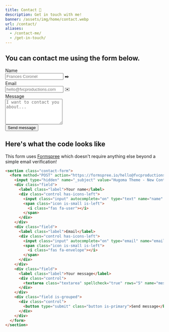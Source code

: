 ```yaml
---
title: Contact 📨️
description: Get in touch with me!
banner: /assets/img/home/contact.webp
url: /contact/
aliases:
  - /contact-me/
  - /get-in-touch/
---
```


## You can contact me using the form below.

<section class="contact-form">
  <form method="POST" action="https://formspree.io/hello@fvcproductions.com">
    <input type="hidden" name="_subject" value="Hugoma Theme - New Contact Message 📥" />
    <div class="field">
      <label class="label">Name</label>
      <div class="control has-icons-left">
        <input class="input" autocomplete="on" type="text" name="name" placeholder="Frances Coronel">
        <span class="icon is-small is-left">
          ✒️
        </span>
      </div>
    </div>
    <div class="field">
      <label class="label">Email</label>
      <div class="control has-icons-left">
        <input class="input" autocomplete="on" type="email" name="email" placeholder="hello@fvcproductions.com">
        <span class="icon is-small is-left">
          ✉️
        </span>
      </div>
    </div>
    <div class="field">
      <label class="label">Message</label>
      <div class="control">
        <textarea class="textarea" spellcheck="true" rows="5" name="message" id="message" placeholder="I want to contact you about..."></textarea>
      </div>
    </div>
    <div class="field is-grouped">
      <div class="control">
        <button type="submit" class="button is-primary">Send message</button>
      </div>
    </div>
  </form>
</section>

## Here's what the code looks like

This form uses [Formspree](https://formspree.io/) which doesn't require anything else beyond a simple email verification!

```html
<section class="contact-form">
  <form method="POST" action="https://formspree.io/hello@fvcproductions.com">
    <input type="hidden" name="_subject" value="Hugoma Theme - New Contact Message 📥" />
    <div class="field">
      <label class="label">Your name</label>
      <div class="control has-icons-left">
        <input class="input" autocomplete="on" type="text" name="name" placeholder="Frances Coronel">
        <span class="icon is-small is-left">
          <i class="fas fa-user"></i>
        </span>
      </div>
    </div>
    <div class="field">
      <label class="label">Email</label>
      <div class="control has-icons-left">
        <input class="input" autocomplete="on" type="email" name="email" placeholder="hello@fvcproductions.com">
        <span class="icon is-small is-left">
          <i class="fas fa-envelope"></i>
        </span>
      </div>
    </div>
    <div class="field">
      <label class="label">Your message</label>
      <div class="control">
        <textarea class="textarea" spellcheck="true" rows="5" name="message" id="message" placeholder="I want to contact you about..."></textarea>
      </div>
    </div>
    <div class="field is-grouped">
      <div class="control">
        <button type="submit" class="button is-primary">Send message</button>
      </div>
    </div>
  </form>
</section>
```
